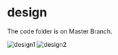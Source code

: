 # design

The code folder is on Master Branch.

![design1](https://user-images.githubusercontent.com/72316941/124907363-ad301580-e005-11eb-86a9-cfa1b6ed6422.JPG)
![design2](https://user-images.githubusercontent.com/72316941/124907376-b325f680-e005-11eb-9e1a-644ebb663bc4.JPG)
